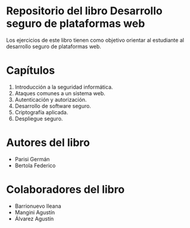 # Repositorio del libro Desarrollo seguro de plataformas web #
Los ejercicios de este libro tienen como objetivo orientar al estudiante al desarrollo seguro de plataformas web.

# Capítulos #
1. Introducción a la seguridad informática.
2. Ataques comunes a un sistema web.
3. Autenticación y autorización.
4. Desarrollo de software seguro.
5. Criptografía aplicada.
6. Despliegue seguro.

# Autores del libro #
* Parisi Germán
* Bertola Federico

# Colaboradores del libro #
* Barrionuevo Ileana
* Mangini Agustín
* Álvarez Agustín
